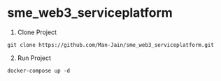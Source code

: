 # sme_web3_serviceplatform

1. Clone Project

```git clone https://github.com/Man-Jain/sme_web3_serviceplatform.git```

2. Run Project

```docker-compose up -d```
